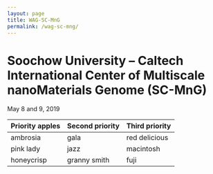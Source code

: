 ```yaml
---
layout: page
title: WAG-SC-MnG
permalink: /wag-sc-mng/
---
```


# Soochow University – Caltech International Center of Multiscale nanoMaterials Genome (SC-MnG)
May 8 and 9, 2019

<style>
.tablelines table, .tablelines td, .tablelines th {
        border: 1px solid black;
        }
</style>

| Priority apples | Second priority | Third priority |
|-------|--------|---------|
| ambrosia | gala | red delicious |
| pink lady | jazz | macintosh |
| honeycrisp | granny smith | fuji |


